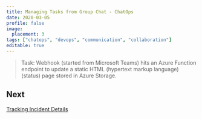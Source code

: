 ```yaml
---
title: Managing Tasks from Group Chat - ChatOps
date: 2020-03-05
profile: false
image:
  placement: 3
tags: ["chatops", "devops", "communication", "collaboration"]
editable: true
---
```


>Task: Webhook (started from Microsoft Teams) hits an Azure Function endpoint to update a static HTML (hypertext markup language) (status) page stored in Azure Storage.

## Next

[Tracking Incident Details](/post/tracking-incident-details/)